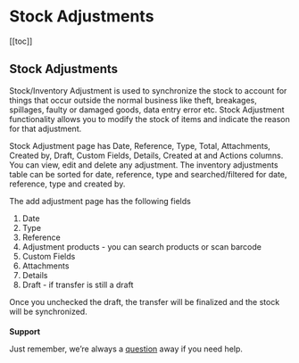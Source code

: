 # Stock Adjustments

[[toc]]

## Stock Adjustments

Stock/Inventory Adjustment is used to synchronize the stock to account for things that occur outside the normal business like theft, breakages, spillages, faulty or damaged goods, data entry error etc. Stock Adjustment functionality allows you to modify the stock of items and indicate the reason for that adjustment.

Stock Adjustment page has Date, Reference, Type, Total, Attachments, Created by, Draft, Custom Fields, Details, Created at and Actions columns. You can view, edit and delete any adjustment. The inventory adjustments table can be sorted for date, reference, type and searched/filtered for date, reference, type and created by.

The add adjustment page has the following fields

1.  Date
2.  Type
3.  Reference
4.  Adjustment products - you can search products or scan barcode
5.  Custom Fields
6.  Attachments
7.  Details
8.  Draft - if transfer is still a draft

Once you unchecked the draft, the transfer will be finalized and the stock will be synchronized.

####

**Support**

Just remember, we’re always a [question](https://tecdiary.net/support/modern-point-of-sale-solution/ask_question) away if you need help.
